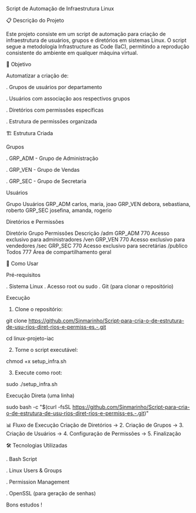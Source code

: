 Script de Automação de Infraestrutura Linux

📋 Descrição do Projeto

Este projeto consiste em um script de automação para criação de infraestrutura de usuários, grupos e diretórios em sistemas Linux. O script segue a metodologia Infrastructure as Code (IaC), permitindo a reprodução consistente do ambiente em qualquer máquina virtual.

🎯 Objetivo

Automatizar a criação de:

. Grupos de usuários por departamento

. Usuários com associação aos respectivos grupos

. Diretórios com permissões específicas

. Estrutura de permissões organizada

🏗️ Estrutura Criada

Grupos

. GRP_ADM  -  Grupo de Administração

. GRP_VEN  -  Grupo de Vendas

. GRP_SEC  -  Grupo de Secretaria

Usuários

Grupo		   Usuários
GRP_ADM		 carlos, maria, joao
GRP_VEN		 debora, sebastiana, roberto
GRP_SEC		 josefina, amanda, rogerio

Diretórios e Permissões

Diretório       Grupo	 Permissões  Descrição
/adm		        GRP_ADM	 770	     Acesso exclusivo para administradores
/ven		        GRP_VEN	 770	     Acesso exclusivo para vendedores
/sec		        GRP_SEC	 770	     Acesso exclusivo para secretárias
/publico	      Todos	   777	     Área de compartilhamento geral

🚀 Como Usar

Pré-requisitos

. Sistema Linux
. Acesso root ou sudo
. Git (para clonar o repositório)

Execução

1. Clone o repositório:

git clone https://github.com/Sjnmarinho/Script-para-cria-o-de-estrutura-de-usu-rios-diret-rios-e-permiss-es.-.git

cd linux-projeto-iac

2. Torne o script executável:

chmod +x setup_infra.sh

3. Execute como root:

sudo ./setup_infra.sh

Execução Direta (uma linha)

sudo bash -c "$(curl -fsSL https://github.com/Sjnmarinho/Script-para-cria-o-de-estrutura-de-usu-rios-diret-rios-e-permiss-es.-.git)"

📊 Fluxo de Execução
Criação de Diretórios → 2. Criação de Grupos → 3. Criação de Usuários → 4. Configuração de Permissões → 5. Finalização

🛠️ Tecnologias Utilizadas

. Bash Script

. Linux Users & Groups

. Permission Management

. OpenSSL (para geração de senhas)

Bons estudos !
